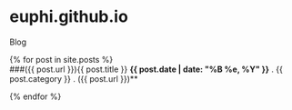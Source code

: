 # euphi.github.io
Blog

{% for post in site.posts %}	
    ###({{ post.url }}){{ post.title }}
    **{{ post.date | date: "%B %e, %Y" }}** . {{ post.category }} . ({{ post.url }})**
    
{% endfor %}	
